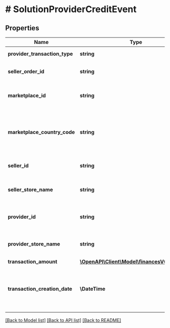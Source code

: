# # SolutionProviderCreditEvent

## Properties

Name | Type | Description | Notes
------------ | ------------- | ------------- | -------------
**provider_transaction_type** | **string** | The transaction type. | [optional]
**seller_order_id** | **string** | A seller-defined identifier for an order. | [optional]
**marketplace_id** | **string** | The identifier of the marketplace where the order was placed. | [optional]
**marketplace_country_code** | **string** | The two-letter country code of the country associated with the marketplace where the order was placed. | [optional]
**seller_id** | **string** | The Amazon-defined identifier of the seller. | [optional]
**seller_store_name** | **string** | The store name where the payment event occurred. | [optional]
**provider_id** | **string** | The Amazon-defined identifier of the solution provider. | [optional]
**provider_store_name** | **string** | The store name where the payment event occurred. | [optional]
**transaction_amount** | [**\OpenAPI\Client\Model\financesV0\Currency**](Currency.md) |  | [optional]
**transaction_creation_date** | **\DateTime** | Fields with a schema type of date are in ISO 8601 date time format (for example GroupBeginDate). | [optional]

[[Back to Model list]](../../README.md#models) [[Back to API list]](../../README.md#endpoints) [[Back to README]](../../README.md)

